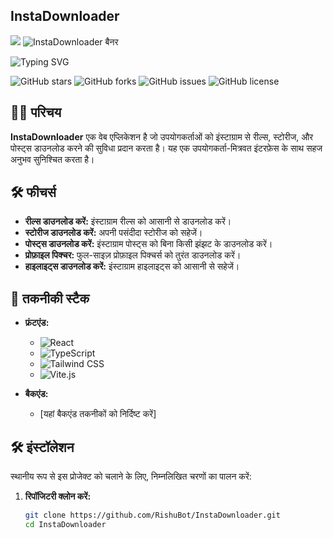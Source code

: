 ## InstaDownloader

<img src="https://readme-typing-svg.herokuapp.com?color=00FF00&width=420&lines=𝗜𝗡𝗦𝗧𝗔+𝗗𝗢𝗪𝗡𝗟𝗢𝗔𝗗𝗘𝗥+𝗪𝗘𝗕𝗦𝗜𝗧𝗘+𝗕𝗬+𝐑𝐈𝐒𝐇𝐔+𝗧𝗘𝗔𝗠+.+.+.+.+.">

<!-- बैनर इमेज -->
<img src="https://your-image-url.com/banner.png" alt="InstaDownloader बैनर">

<!-- टाइपिंग इफ़ेक्ट -->
![Typing SVG](https://readme-typing-svg.demolab.com?color=00FF00&width=420&lines=𝗜𝗡𝗦𝗧𝗔+𝗗𝗢𝗪𝗡𝗟𝗢𝗔𝗗𝗘𝗥+𝗪𝗘𝗕𝗦𝗜𝗧𝗘+𝗕𝗬+𝐑𝐈𝐒𝐇𝐔+𝗧𝗘𝗔𝗠+.+.+.+.+.)

<!-- बैज -->
![GitHub stars](https://img.shields.io/github/stars/RishuBot/InstaDownloader)
![GitHub forks](https://img.shields.io/github/forks/RishuBot/InstaDownloader)
![GitHub issues](https://img.shields.io/github/issues/RishuBot/InstaDownloader)
![GitHub license](https://img.shields.io/github/license/RishuBot/InstaDownloader)

## 🙋‍♂️ परिचय

**InstaDownloader** एक वेब एप्लिकेशन है जो उपयोगकर्ताओं को इंस्टाग्राम से रील्स, स्टोरीज, और पोस्ट्स डाउनलोड करने की सुविधा प्रदान करता है। यह एक उपयोगकर्ता-मित्रवत इंटरफ़ेस के साथ सहज अनुभव सुनिश्चित करता है।

## 🛠️ फीचर्स

- **रील्स डाउनलोड करें:** इंस्टाग्राम रील्स को आसानी से डाउनलोड करें।
- **स्टोरीज डाउनलोड करें:** अपनी पसंदीदा स्टोरीज को सहेजें।
- **पोस्ट्स डाउनलोड करें:** इंस्टाग्राम पोस्ट्स को बिना किसी झंझट के डाउनलोड करें।
- **प्रोफ़ाइल पिक्चर:** फुल-साइज़ प्रोफ़ाइल पिक्चर्स को तुरंत डाउनलोड करें।
- **हाइलाइट्स डाउनलोड करें:** इंस्टाग्राम हाइलाइट्स को आसानी से सहेजें।

## 🚀 तकनीकी स्टैक

- **फ्रंटएंड:**
  - ![React](https://img.shields.io/badge/React-20232A?style=flat&logo=react&logoColor=61DAFB)
  - ![TypeScript](https://img.shields.io/badge/TypeScript-007ACC?style=flat&logo=typescript&logoColor=white)
  - ![Tailwind CSS](https://img.shields.io/badge/Tailwind_CSS-38B2AC?style=flat&logo=tailwind-css&logoColor=white)
  - ![Vite.js](https://img.shields.io/badge/Vite.js-646CFF?style=flat&logo=vite&logoColor=white)

- **बैकएंड:**
  - [यहां बैकएंड तकनीकों को निर्दिष्ट करें]

## 🛠️ इंस्टॉलेशन

स्थानीय रूप से इस प्रोजेक्ट को चलाने के लिए, निम्नलिखित चरणों का पालन करें:

1. **रिपॉजिटरी क्लोन करें:**

   ```bash
   git clone https://github.com/RishuBot/InstaDownloader.git
   cd InstaDownloader
